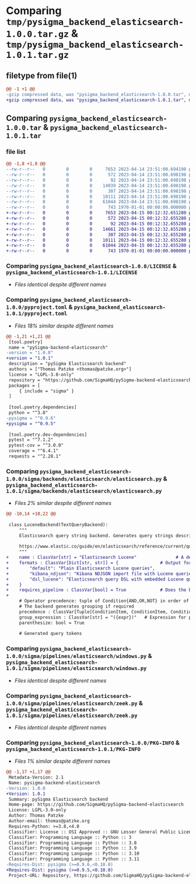 # Comparing `tmp/pysigma_backend_elasticsearch-1.0.0.tar.gz` & `tmp/pysigma_backend_elasticsearch-1.0.1.tar.gz`

## filetype from file(1)

```diff
@@ -1 +1 @@
-gzip compressed data, was "pysigma_backend_elasticsearch-1.0.0.tar", max compression
+gzip compressed data, was "pysigma_backend_elasticsearch-1.0.1.tar", max compression
```

## Comparing `pysigma_backend_elasticsearch-1.0.0.tar` & `pysigma_backend_elasticsearch-1.0.1.tar`

### file list

```diff
@@ -1,8 +1,8 @@
--rw-r--r--   0        0        0     7653 2023-04-14 23:51:00.694198 pysigma_backend_elasticsearch-1.0.0/LICENSE
--rw-r--r--   0        0        0      572 2023-04-14 23:51:00.698198 pysigma_backend_elasticsearch-1.0.0/pyproject.toml
--rw-r--r--   0        0        0       92 2023-04-14 23:51:00.698198 pysigma_backend_elasticsearch-1.0.0/sigma/backends/elasticsearch/__init__.py
--rw-r--r--   0        0        0    14039 2023-04-14 23:51:00.698198 pysigma_backend_elasticsearch-1.0.0/sigma/backends/elasticsearch/elasticsearch.py
--rw-r--r--   0        0        0      307 2023-04-14 23:51:00.698198 pysigma_backend_elasticsearch-1.0.0/sigma/pipelines/elasticsearch/__init__.py
--rw-r--r--   0        0        0    10111 2023-04-14 23:51:00.698198 pysigma_backend_elasticsearch-1.0.0/sigma/pipelines/elasticsearch/windows.py
--rw-r--r--   0        0        0    61044 2023-04-14 23:51:00.698198 pysigma_backend_elasticsearch-1.0.0/sigma/pipelines/elasticsearch/zeek.py
--rw-r--r--   0        0        0      743 1970-01-01 00:00:00.000000 pysigma_backend_elasticsearch-1.0.0/PKG-INFO
+-rw-r--r--   0        0        0     7653 2023-04-15 00:12:32.651280 pysigma_backend_elasticsearch-1.0.1/LICENSE
+-rw-r--r--   0        0        0      572 2023-04-15 00:12:32.655280 pysigma_backend_elasticsearch-1.0.1/pyproject.toml
+-rw-r--r--   0        0        0       92 2023-04-15 00:12:32.655280 pysigma_backend_elasticsearch-1.0.1/sigma/backends/elasticsearch/__init__.py
+-rw-r--r--   0        0        0    14661 2023-04-15 00:12:32.655280 pysigma_backend_elasticsearch-1.0.1/sigma/backends/elasticsearch/elasticsearch.py
+-rw-r--r--   0        0        0      307 2023-04-15 00:12:32.655280 pysigma_backend_elasticsearch-1.0.1/sigma/pipelines/elasticsearch/__init__.py
+-rw-r--r--   0        0        0    10111 2023-04-15 00:12:32.655280 pysigma_backend_elasticsearch-1.0.1/sigma/pipelines/elasticsearch/windows.py
+-rw-r--r--   0        0        0    61044 2023-04-15 00:12:32.655280 pysigma_backend_elasticsearch-1.0.1/sigma/pipelines/elasticsearch/zeek.py
+-rw-r--r--   0        0        0      743 1970-01-01 00:00:00.000000 pysigma_backend_elasticsearch-1.0.1/PKG-INFO
```

### Comparing `pysigma_backend_elasticsearch-1.0.0/LICENSE` & `pysigma_backend_elasticsearch-1.0.1/LICENSE`

 * *Files identical despite different names*

### Comparing `pysigma_backend_elasticsearch-1.0.0/pyproject.toml` & `pysigma_backend_elasticsearch-1.0.1/pyproject.toml`

 * *Files 18% similar despite different names*

```diff
@@ -1,21 +1,21 @@
 [tool.poetry]
 name = "pySigma-backend-elasticsearch"
-version = "1.0.0"
+version = "1.0.1"
 description = "pySigma Elasticsearch backend"
 authors = ["Thomas Patzke <thomas@patzke.org>"]
 license = "LGPL-3.0-only"
 repository = "https://github.com/SigmaHQ/pySigma-backend-elasticsearch"
 packages = [
     { include = "sigma" }
 ]
 
 [tool.poetry.dependencies]
 python = "^3.8"
-pysigma = "^0.9.6"
+pysigma = "^0.9.5"
 
 [tool.poetry.dev-dependencies]
 pytest = "^7.1.2"
 pytest-cov = "^3.0.0"
 coverage = "^6.4.1"
 requests = "^2.28.1"
```

### Comparing `pysigma_backend_elasticsearch-1.0.0/sigma/backends/elasticsearch/elasticsearch.py` & `pysigma_backend_elasticsearch-1.0.1/sigma/backends/elasticsearch/elasticsearch.py`

 * *Files 2% similar despite different names*

```diff
@@ -10,14 +10,22 @@
 
 class LuceneBackend(TextQueryBackend):
     """
     Elasticsearch query string backend. Generates query strings described here in the Elasticsearch documentation:
 
     https://www.elastic.co/guide/en/elasticsearch/reference/current/query-dsl-query-string-query.html#query-string-syntax
     """
+    name : ClassVar[str] = "Elasticsearch Lucene"               # A descriptive name of the backend
+    formats : ClassVar[Dict[str, str]] = {                # Output formats provided by the backend as name -> description mapping. The name should match to finalize_output_<name>.
+        "default": "Plain Elasticsearch Lucene queries",
+        "kibana_ndjson": "Kibana NDJSON import file with Lucene queries",
+        "dsl_lucene": "Elasticsearch query DSL with embedded Lucene queries",
+    }
+    requires_pipeline : ClassVar[bool] = True             # Does the backend requires that a processing pipeline is provided?
+
     # Operator precedence: tuple of Condition{AND,OR,NOT} in order of precedence.
     # The backend generates grouping if required
     precedence : ClassVar[Tuple[ConditionItem, ConditionItem, ConditionItem]] = (ConditionNOT, ConditionOR, ConditionAND)
     group_expression : ClassVar[str] = "({expr})"   # Expression for precedence override grouping as format string with {expr} placeholder
     parenthesize: bool = True
 
     # Generated query tokens
```

### Comparing `pysigma_backend_elasticsearch-1.0.0/sigma/pipelines/elasticsearch/windows.py` & `pysigma_backend_elasticsearch-1.0.1/sigma/pipelines/elasticsearch/windows.py`

 * *Files identical despite different names*

### Comparing `pysigma_backend_elasticsearch-1.0.0/sigma/pipelines/elasticsearch/zeek.py` & `pysigma_backend_elasticsearch-1.0.1/sigma/pipelines/elasticsearch/zeek.py`

 * *Files identical despite different names*

### Comparing `pysigma_backend_elasticsearch-1.0.0/PKG-INFO` & `pysigma_backend_elasticsearch-1.0.1/PKG-INFO`

 * *Files 1% similar despite different names*

```diff
@@ -1,17 +1,17 @@
 Metadata-Version: 2.1
 Name: pysigma-backend-elasticsearch
-Version: 1.0.0
+Version: 1.0.1
 Summary: pySigma Elasticsearch backend
 Home-page: https://github.com/SigmaHQ/pySigma-backend-elasticsearch
 License: LGPL-3.0-only
 Author: Thomas Patzke
 Author-email: thomas@patzke.org
 Requires-Python: >=3.8,<4.0
 Classifier: License :: OSI Approved :: GNU Lesser General Public License v3 (LGPLv3)
 Classifier: Programming Language :: Python :: 3
 Classifier: Programming Language :: Python :: 3.8
 Classifier: Programming Language :: Python :: 3.9
 Classifier: Programming Language :: Python :: 3.10
 Classifier: Programming Language :: Python :: 3.11
-Requires-Dist: pysigma (>=0.9.6,<0.10.0)
+Requires-Dist: pysigma (>=0.9.5,<0.10.0)
 Project-URL: Repository, https://github.com/SigmaHQ/pySigma-backend-elasticsearch
```


